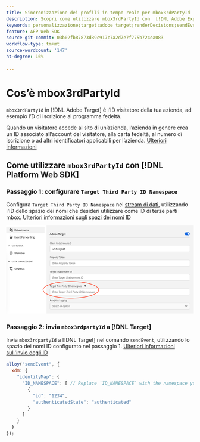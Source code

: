 ```yaml
---
title: Sincronizzazione dei profili in tempo reale per mbox3rdPartyId
description: Scopri come utilizzare mbox3rdPartyId con  [!DNL Adobe Experience Platform Web SDK].
keywords: personalizzazione;target;adobe target;renderDecisions;sendEvent;mbox3rdPartyId;
feature: AEP Web SDK
source-git-commit: 03b02fb87873d89c917c7a2d7e7f775b724ea083
workflow-type: tm+mt
source-wordcount: '147'
ht-degree: 16%

---
```


# Cos’è mbox3rdPartyId

`mbox3rdPartyId` in [!DNL Adobe Target] è l’ID visitatore della tua azienda, ad esempio l’D di iscrizione al programma fedeltà.

Quando un visitatore accede al sito di un’azienda, l’azienda in genere crea un ID associato all’account del visitatore, alla carta fedeltà, al numero di iscrizione o ad altri identificatori applicabili per l’azienda. [Ulteriori informazioni](https://experienceleague.adobe.com/docs/target/using/audiences/visitor-profiles/3rd-party-id.html?lang=it)

## Come utilizzare `mbox3rdPartyId` con [!DNL Platform Web SDK]

### Passaggio 1: configurare `Target Third Party ID Namespace`

Configura `Target Third Party ID Namespace` nel [stream di dati](https://experienceleague.adobe.com/it/docs/experience-platform/datastreams/overview), utilizzando l&#39;ID dello spazio dei nomi che desideri utilizzare come ID di terze parti mbox. [Ulteriori informazioni sugli spazi dei nomi ID](https://experienceleague.adobe.com/docs/experience-platform/identity/namespaces.html?lang=it)

![Interfaccia utente di Experience Platform con il campo spazio dei nomi dell&#39;ID di terze parti di Target.](/help/dev/implement/client-side/aep-web-sdk/assets/mbox3rdpartyid.png)

### Passaggio 2: invia `mbox3rdpartyId` a [!DNL Target]

Invia `mbox3rdpartyId` a [!DNL Target] nel comando `sendEvent`, utilizzando lo spazio dei nomi ID configurato nel passaggio 1.
[Ulteriori informazioni sull&#39;invio degli ID](/help/dev/implement/client-side/aep-web-sdk/using-mbox-3rdpartyid.md)

```javascript
alloy("sendEvent", {
  xdm: {
    "identityMap": {
      "ID_NAMESPACE": [ // Replace `ID_NAMESPACE` with the namespace you have configured in Step 1.
        {
          "id": "1234",
          "authenticatedState": "authenticated"
        }
      ]
    }
  }
});
```
